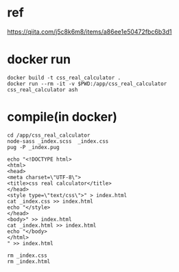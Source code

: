# ref

https://qiita.com/j5c8k6m8/items/a86ee1e50472fbc6b3d1

# docker run

```
docker build -t css_real_calculator .
docker run --rm -it -v $PWD:/app/css_real_calculator css_real_calculator ash
```

# compile(in docker)

```
cd /app/css_real_calculator
node-sass _index.scss  _index.css
pug -P _index.pug

echo "<!DOCTYPE html>
<html>
<head>
<meta charset=\"UTF-8\">
<title>css real calculator</title>
</head>
<style type=\"text/css\">" > index.html
cat _index.css >> index.html
echo "</style>
</head>
<body>" >> index.html
cat _index.html >> index.html
echo "</body>
</html>
" >> index.html

rm _index.css
rm _index.html
```
